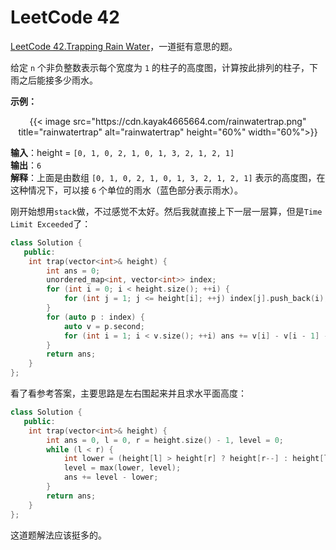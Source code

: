 # LeetCode 42


[LeetCode 42.Trapping Rain Water](https://leetcode.com/problems/trapping-rain-water/description/)，一道挺有意思的题。
<!--more-->

给定 `n` 个非负整数表示每个宽度为 `1` 的柱子的高度图，计算按此排列的柱子，下雨之后能接多少雨水。

**示例：**
<div align="center">
{{< image src="https://cdn.kayak4665664.com/rainwatertrap.png" title="rainwatertrap" alt="rainwatertrap" height="60%" width="60%">}}
</div>

**输入**：height = `[0, 1, 0, 2, 1, 0, 1, 3, 2, 1, 2, 1]`  
**输出**：`6`  
**解释**：上面是由数组 `[0, 1, 0, 2, 1, 0, 1, 3, 2, 1, 2, 1]` 表示的高度图，在这种情况下，可以接 `6` 个单位的雨水（蓝色部分表示雨水）。

刚开始想用`stack`做，不过感觉不太好。然后我就直接上下一层一层算，但是`Time Limit Exceeded`了：

```cpp
class Solution {
   public:
    int trap(vector<int>& height) {
        int ans = 0;
        unordered_map<int, vector<int>> index;
        for (int i = 0; i < height.size(); ++i) {
            for (int j = 1; j <= height[i]; ++j) index[j].push_back(i);
        }
        for (auto p : index) {
            auto v = p.second;
            for (int i = 1; i < v.size(); ++i) ans += v[i] - v[i - 1] - 1;
        }
        return ans;
    }
};
```

看了看参考答案，主要思路是左右围起来并且求水平面高度：
```cpp
class Solution {
   public:
    int trap(vector<int>& height) {
        int ans = 0, l = 0, r = height.size() - 1, level = 0;
        while (l < r) {
            int lower = (height[l] > height[r] ? height[r--] : height[l++]);
            level = max(lower, level);
            ans += level - lower;
        }
        return ans;
    }
};
```

这道题解法应该挺多的。
